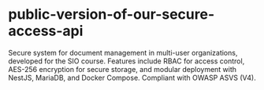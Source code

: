 # public-version-of-our-secure-access-api
Secure system for document management in multi-user organizations, developed for the SIO course. Features include RBAC for access control, AES-256 encryption for secure storage, and modular deployment with NestJS, MariaDB, and Docker Compose. Compliant with OWASP ASVS (V4).
